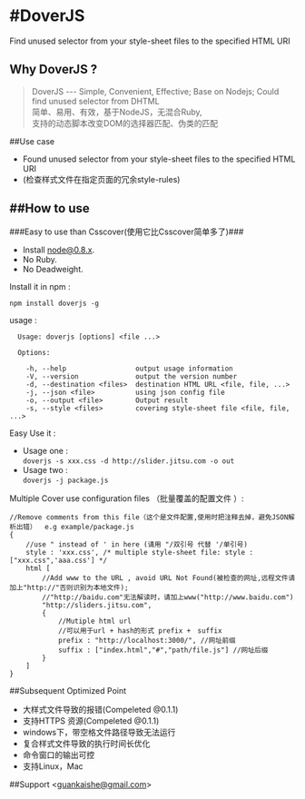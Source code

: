 #DoverJS
========
Find unused selector from your style-sheet files to the specified HTML URI
## Why DoverJS ?
> DoverJS --- Simple, Convenient, Effective; Base on Nodejs; Could find unused selector from DHTML <br />
> 简单、易用、有效，基于NodeJS，无混合Ruby, <br />
> 支持的动态脚本改变DOM的选择器匹配、伪类的匹配

##Use case

- Found unused selector from your style-sheet files to the specified HTML URI
- (检查样式文件在指定页面的冗余style-rules)

##How to use
---
###Easy to use than Csscover(使用它比Csscover简单多了)###

*   Install [node@0.8.x](http://nodejs.org).
*   No Ruby.
*   No Deadweight.

Install it in npm :

    npm install doverjs -g
    
usage : 

    
      Usage: doverjs [options] <file ...>
    
      Options:
    
        -h, --help                 output usage information
        -V, --version              output the version number
        -d, --destination <files>  destination HTML URL <file, file, ...>
        -j, --json <file>          using json config file
        -o, --output <file>        Output result
        -s, --style <files>        covering style-sheet file <file, file, ...>

Easy Use it :
    
*    Usage one :<br />
        `doverjs -s xxx.css -d http://slider.jitsu.com -o out`
*    Usage two :<br />
        `doverjs -j package.js`
    
Multiple Cover use configuration files （批量覆盖的配置文件 ）:

    //Remove comments from this file（这个是文件配置,使用时把注释去掉，避免JSON解析出错）  e.g example/package.js
    {
        //use " instead of ' in here (请用 "/双引号 代替 '/单引号)
        style : 'xxx.css', /* multiple style-sheet file: style : ["xxx.css",'aaa.css'] */
        html [
            //Add www to the URL , avoid URL Not Found(被检查的网址,远程文件请加上"http://"否则识别为本地文件); 
            //"http://baidu.com"无法解读时，请加上www("http://www.baidu.com")
            "http://sliders.jitsu.com",
            {
                //Mutiple html url
                //可以用于url + hash的形式 prefix +　suffix
                prefix : "http://localhost:3000/", //网址前缀
                suffix : ["index.html","#","path/file.js"] //网址后缀
            }
        ]
    }
##Subsequent Optimized Point

*   大样式文件导致的报错(Compeleted @0.1.1)
*   支持HTTPS 资源(Compeleted @0.1.1)
*   windows下，带空格文件路径导致无法运行
*   复合样式文件导致的执行时间长优化
*   命令窗口的输出可控
*   支持Linux，Mac

##Support
  &lt;guankaishe@gmail.com&gt;


    
